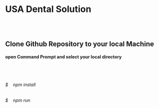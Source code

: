 <h1>USA Dental Solution</h1>
<br><br>
<h2>Clone Github Repository to your local Machine</h2>
<h4>open Command Prompt and select your local directory</h4>

<br><br>
<h6>$ &nbsp;&nbsp; npm install</h6>
<h6>$ &nbsp;&nbsp; npm run</h6>

